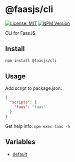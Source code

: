 # @faasjs/cli

[![License: MIT](https://img.shields.io/npm/l/@faasjs/cli.svg)](https://github.com/faasjs/faasjs/blob/main/packages/cli/LICENSE)
[![NPM Version](https://img.shields.io/npm/v/@faasjs/cli.svg)](https://www.npmjs.com/package/@faasjs/cli)

CLI for FaasJS.

## Install

```sh
npm install @faasjs/cli
```

## Usage

Add script to package.json:

```json
{
  "scripts": {
    "faas": "faas"
  }
}
```

Get help info: `npm exec faas -h`

## Variables

- [default](variables/default.md)

